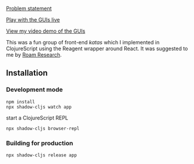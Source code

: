 [Problem statement](https://eugenkiss.github.io/7guis/)

[Play with the GUIs live](https://ericauld.github.io/SevenGUIs)

[View my video demo of the GUIs](https://www.youtube.com/watch?v=T_hNWevacT4)

This was a fun group of front-end *katas* which I implemented in ClojureScript using the Reagent wrapper around React. It was suggested to me by [Roam Research](www.roamresearch.com).

## Installation

### Development mode
```
npm install
npx shadow-cljs watch app
```
start a ClojureScript REPL
```
npx shadow-cljs browser-repl
```
### Building for production

```
npx shadow-cljs release app
```
